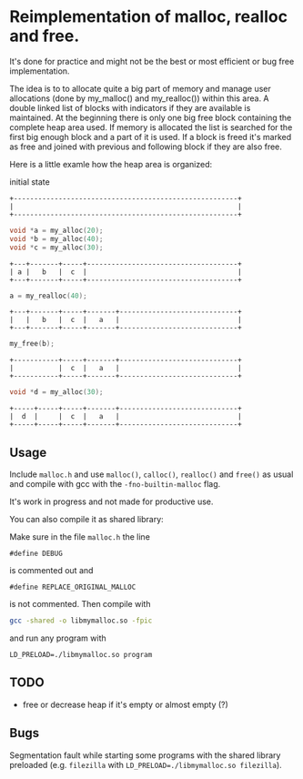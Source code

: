 
# Reimplementation of malloc, realloc and free.

It's done for practice and might not be the best or most efficient or bug
free implementation.

The idea is to to allocate quite a big part of memory and manage user
allocations (done by my_malloc() and my_realloc()) within this area.
A double linked list of blocks with indicators if they are available is
maintained. At the beginning there is only one big free block containing
the complete heap area used. If memory is allocated the list is searched
for the first big enough block and a part of it is used.
If a block is freed it's marked as free and joined with previous and
following block if they are also free.

Here is a little examle how the heap area is organized:

initial state
```
+-------------------------------------------------------+
|                                                       |
+-------------------------------------------------------+
```

```c
void *a = my_alloc(20);
void *b = my_alloc(40);
void *c = my_alloc(30);
```
```
+---+-------+-----+-------------------------------------+
| a |   b   |  c  |                                     |
+---+-------+-----+-------------------------------------+
```

```c
a = my_realloc(40);
```
```
+---+-------+-----+-------+-----------------------------+
|   |   b   |  c  |   a   |                             |
+---+-------+-----+-------+-----------------------------+
```

```c
my_free(b);
```
```
+-----------+-----+-------+-----------------------------+
|           |  c  |   a   |                             |
+-----------+-----+-------+-----------------------------+
```

```c
void *d = my_alloc(30);
```
```
+-----+-----+-----+-------+-----------------------------+
|  d  |     |  c  |   a   |                             |
+-----+-----+-----+-------+-----------------------------+
```

## Usage
Include ``malloc.h`` and use ``malloc()``, ``calloc()``, ``realloc()`` and 
``free()`` as usual and compile with gcc with the ``-fno-builtin-malloc``
flag.

It's work in progress and not made for productive use.

You can also compile it as shared library:

Make sure in the file ``malloc.h`` the line 
```
#define DEBUG
```
is commented out and
```
#define REPLACE_ORIGINAL_MALLOC
```
is not commented. Then compile with
```sh
gcc -shared -o libmymalloc.so -fpic 
```
and run any program with
```
LD_PRELOAD=./libmymalloc.so program
```


## TODO
- free or decrease heap if it's empty or almost empty (?)

## Bugs
Segmentation fault while starting some programs with the shared library preloaded
(e.g. ``filezilla`` with ``LD_PRELOAD=./libmymalloc.so filezilla``).


